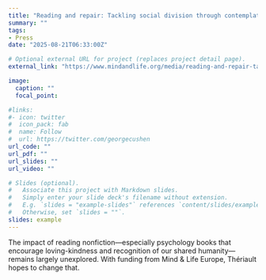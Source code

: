 ```yaml
---
title: "Reading and repair: Tackling social division through contemplative research"
summary: ""
tags:
- Press
date: "2025-08-21T06:33:00Z"

# Optional external URL for project (replaces project detail page).
external_link: "https://www.mindandlife.org/media/reading-and-repair-tackling-social-division-through-contemplative-research/"

image:
  caption: ""
  focal_point:

#links:
#- icon: twitter
#  icon_pack: fab
#  name: Follow
#  url: https://twitter.com/georgecushen
url_code: ""
url_pdf: ""
url_slides: ""
url_video: ""

# Slides (optional).
#   Associate this project with Markdown slides.
#   Simply enter your slide deck's filename without extension.
#   E.g. `slides = "example-slides"` references `content/slides/example-slides.md`.
#   Otherwise, set `slides = ""`.
slides: example
---
```


The impact of reading nonfiction—especially psychology books that encourage loving-kindness and recognition of our shared humanity—remains largely unexplored. With funding from Mind & Life Europe, Thériault hopes to change that.
